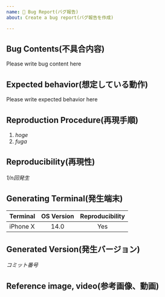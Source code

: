 ```yaml
---
name: 🐛 Bug Report(バグ報告)
about: Create a bug report(バグ報告を作成)

---
```


## Bug Contents(不具合内容)
Please write bug content here

## Expected behavior(想定している動作)
Please write expected behavior here

## Reproduction Procedure(再現手順)
1. *hoge*
2. *fuga*

## Reproducibility(再現性)
*1/n回発生*

## Generating Terminal(発生端末)
|Terminal|OS Version|Reproducibility|
|--|:--:|:--:|
|iPhone X|14.0|Yes|

## Generated Version(発生バージョン)
*コミット番号*

## Reference image, video(参考画像、動画)
